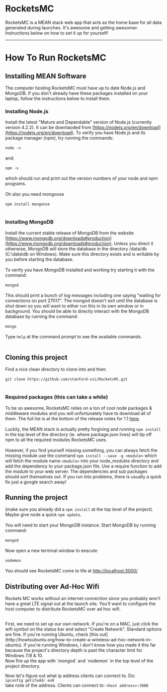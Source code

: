 # RocketsMC
RocketsMC is a MEAN stack web app that acts as the home base for all data generated during launches. It's awesome and getting awesomer. Instructions below on how to set it up for yourself!

- - - -

# How To Run RocketsMC

## Installing MEAN Software
The computer hosting RocketsMC must have up to date Node.js and MongoDB. If you don't already have these packages installed on your laptop, follow the instructions below to install them.
<br>
### Installing Node.js
Install the latest "Mature and Dependable" version of Node.js (currently version 4.2.2). It can be downlaoded from [https://nodejs.org/en/download](https://nodejs.org/en/download). To verify you have Node.js and its package manager (npm), try running the commands:
<br><br>
`node -v`
<br><br>
and:
<br><br>
`npm -v`
<br><br>
which should run and print out the version numbers of your node and npm programs.
<br><br>
Oh also you need mongoose
<br><br>
`npm install mongoose`
<br><br>

### Installing MongoDB
Install the current stable release of MongoDB from the website [https://www.mongodb.org/downloads#production](https://www.mongodb.org/downloads#production). Unless you direct it otherwise, MongoDB will store the database in the directory /data/db (C:\data\db on Windows). Make sure this directory exists and is writable by you before starting the database.
<br><br>
To verify you have MongoDB installed and working try starting it with the command:
<br><br>
`mongod`
<br><br>
This should print a bunch of log messages including one saying "waiting for connections on port 27017". The mongod doesn't exit until the database is shut down so you will want to either run this in its own window or in background.
You should be able to directly interact with the MongoDB database by running the command:
<br><br>
`mongo`
<br><br>
Type `help` at the command prompt to see the available commands.
<br><br>

## Cloning this project

Find a nice clean directory to clone into and then:
<br><br>
`git clone https://github.com/stanford-ssi/RocketsMC.git`
<br><br>

### Required packages (this can take a while)
To be so awesome, RocketsMC relies on a ton of cool node packages & middleware modules and you will unfortunately have to download all of them. The full list is at the bottom of the release notes for 1.1 [here](https://docs.google.com/document/d/1N6SGKq-JJO89zIivK7wNK3RYYbvj7B7wqtDS7UPrz2E/edit?usp=sharing).
<br><br>
Luckily, the MEAN stack is actually pretty forgiving and running `npm install` in the top level of the directory (ie. where package.json lives) will tip off npm to all the required modules RocketsMC uses. 
<br><br>
However, if you find yourself missing something, you can always fetch the missing module use the command `npm install --save -g <module>` which will fetch the module name `<module>` into your node_modules directory and add the dependency to your package.json file. Use a require function to add the module to your web server. The dependencies and sub packages should sort themselves out. If you run into problems, there is usually a quick fix just a google search away! 

## Running the project

(make sure you already did a `npm install` at the top level of the project). Maybe give node a quick `npm update`.
<br><br>
You will need to start your MongoDB instance. Start MongoDB by running command:
<br><br>
`mongod`
<br><br>
Now open a new terminal window to execute <br><br>
`nodemon`
<br><br>
You should see RocketsMC come to life at [http://localhost:3000/](http://localhost:3000/)

## Distributing over Ad-Hoc Wifi

Rockets MC works without an internet connection since you probably won't have a great LTE signal out at the launch site. You'll want to configure the host computer to distribute RocketsMC over ad hoc wifi.

<br>
First, we need to set up our own network. If you're on a MAC, just click the wifi symbol on the status bar and select "Create Network". Standard options are fine. If you're running Ubuntu, check [this out](http://howtoubuntu.org/how-to-create-a-wireless-ad-hoc-network-in-ubuntu). If you're running Windows, I don't know how you made it this far because the project's directory depth is past the character limit for Windows 7/8 & 10. 

<br>
Now fire up the app with `mongod` and `nodemon` in the top level of the project directory. 
<br>

Now let's figure out what ip address clients can connect to. Do:
<br>
`ipconfig getifaddr en0`
<br>
take note of the address. Clients can connect to:
`<host address>:3000`

